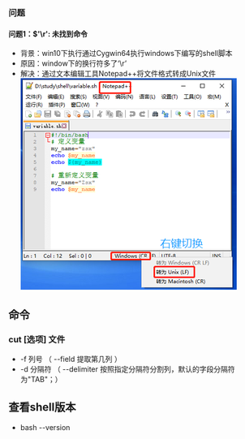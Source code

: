 ### 问题
#### 问题1：$'\r': 未找到命令
* 背景：win10下执行通过Cygwin64执行windows下编写的shell脚本
* 原因：window下的换行符多了‘\r’
* 解决：通过文本编辑工具Notepad++将文件格式转成Unix文件
![](../img/shell-1.jpg)



## 命令

### cut [选项] 文件
* -f 列号        （ --field 提取第几列 ）
* -d 分隔符    （ --delimiter 按照指定分隔符分割列，默认的字段分隔符为"TAB"；）

## 查看shell版本
* bash --version